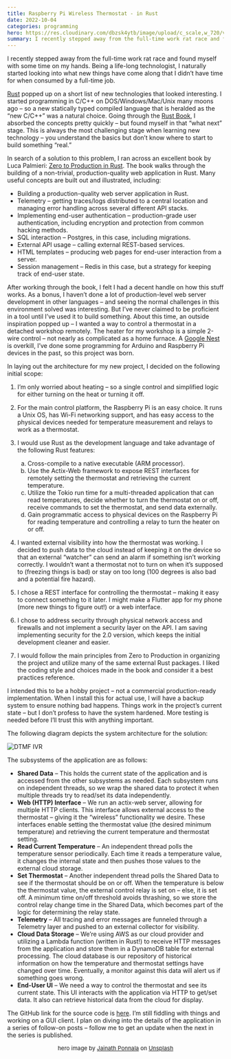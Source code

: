 ```yaml
---
title: Raspberry Pi Wireless Thermostat - in Rust
date: 2022-10-04
categories: programming
hero: https://res.cloudinary.com/dbzsk4ytb/image/upload/c_scale,w_720/v1664831482/blog-images/jainath-ponnala-BIHgNEaM394-unsplash_yiroi9.jpg
summary: I recently stepped away from the full-time work rat race and found myself with some time on my hands. Being a life-long technologist, I naturally started looking into what new things have come along that I didn’t have time for when consumed 
---
```


I recently stepped away from the full-time work rat race and found myself with some time on my hands. Being a life-long technologist, I naturally started looking into what new things have come along that I didn’t have time for when consumed by a full-time job.

[Rust](https://www.rust-lang.org/) popped up on a short list of new technologies that looked interesting. I started programming in C/C++ on DOS/Windows/Mac/Unix many moons ago – so a new statically typed compiled language that is heralded as the “new C/C++” was a natural choice. Going through the [Rust Book](https://doc.rust-lang.org/book/), I absorbed the concepts pretty quickly – but found myself in that “what next” stage. This is always the most challenging stage when learning new technology – you understand the basics but don’t know where to start to build something “real.”

In search of a solution to this problem, I ran across an excellent book by Luca Palmieri: [Zero to Production in Rust](https://www.zero2prod.com/). The book walks through the building of a non-trivial, production-quality web application in Rust. Many useful concepts are built out and illustrated, including:

- Building a production-quality web server application in Rust.
- Telemetry – getting traces/logs distributed to a central location and managing error handling across several different API stacks.
- Implementing end-user authentication – production-grade user authentication, including encryption and protection from common hacking methods.
- SQL interaction – Postgres, in this case, including migrations.
- External API usage – calling external REST-based services.
- HTML templates – producing web pages for end-user interaction from a server.
- Session management – Redis in this case, but a strategy for keeping track of end-user state.

After working through the book, I felt I had a decent handle on how this stuff works. As a bonus, I haven’t done a lot of production-level web server development in other languages – and seeing the normal challenges in this environment solved was interesting. But I’ve never claimed to be proficient in a tool until I’ve used it to build something. About this time, an outside inspiration popped up – I wanted a way to control a thermostat in a detached workshop remotely. The heater for my workshop is a simple 2-wire control – not nearly as complicated as a home furnace. A [Google Nest](https://store.google.com/us/product/nest_learning_thermostat_3rd_gen?pli=1&hl=en-US) is overkill, I’ve done some programming for Arduino and Raspberry Pi devices in the past, so this project was born.

In laying out the architecture for my new project, I decided on the following initial scope:

1. I’m only worried about heating – so a single control and simplified logic for either turning on the heat or turning it off.
2. For the main control platform, the Raspberry Pi is an easy choice. It runs a Unix OS, has Wi-Fi networking support, and has easy access to the physical devices needed for temperature measurement and relays to work as a thermostat.
3. I would use Rust as the development language and take advantage of the following Rust features:
    <ol type="a">
    <li>Cross-compile to a native executable (ARM processor).</li>
    <li>Use the Actix-Web framework to expose REST interfaces for remotely setting the thermostat and retrieving the current temperature.</li>
    <li>Utilize the Tokio run time for a multi-threaded application that can read temperatures, decide whether to turn the thermostat on or off, receive commands to set the thermostat, and send data externally.</li>
    <li>Gain programmatic access to physical devices on the Raspberry Pi for reading temperature and controlling a relay to turn the heater on or off.</li></ol>

4. I wanted external visibility into how the thermostat was working. I decided to push data to the cloud instead of keeping it on the device so that an external “watcher” can send an alarm if something isn’t working correctly. I wouldn’t want a thermostat not to turn on when it’s supposed to (freezing things is bad) or stay on too long (100 degrees is also bad and a potential fire hazard).
5. I chose a REST interface for controlling the thermostat – making it easy to connect something to it later. I might make a Flutter app for my phone (more new things to figure out!) or a web interface.
6. I chose to address security through physical network access and firewalls and not implement a security layer on the API. I am saving implementing security for the 2.0 version, which keeps the initial development cleaner and easier.
7. I would follow the main principles from Zero to Production in organizing the project and utilize many of the same external Rust packages. I liked the coding style and choices made in the book and consider it a best practices reference.

I intended this to be a hobby project – not a commercial production-ready implementation. When I install this for actual use, I will have a backup system to ensure nothing bad happens. Things work in the project’s current state – but I don’t profess to have the system hardened. More testing is needed before I’ll trust this with anything important.

The following diagram depicts the system architecture for the solution:

<img src="https://res.cloudinary.com/dbzsk4ytb/image/upload/c_scale,w_800/v1664843918/blog-images/sys-arch.drawio_rrv2ju.png" alt="DTMF IVR" />

The subsystems of the application are as follows:

- **Shared Data** – This holds the current state of the application and is accessed from the other subsystems as needed. Each subsystem runs on independent threads, so we wrap the shared data to protect it when multiple threads try to read/set its data independently.
- **Web (HTTP) Interface** – We run an actix-web server, allowing for multiple HTTP clients. This interface allows external access to the thermostat – giving it the “wireless” functionality we desire. These interfaces enable setting the thermostat value (the desired minimum temperature) and retrieving the current temperature and thermostat setting.
- **Read Current Temperature** – An independent thread polls the temperature sensor periodically. Each time it reads a temperature value, it changes the internal state and then pushes those values to the external cloud storage.
- **Set Thermostat** – Another independent thread polls the Shared Data to see if the thermostat should be on or off. When the temperature is below the thermostat value, the external control relay is set on – else, it is set off. A minimum time on/off threshold avoids thrashing, so we store the control relay change time in the Shared Data, which becomes part of the logic for determining the relay state.
- **Telemetry** – All tracing and error messages are funneled through a Telemetry layer and pushed to an external collector for visibility.
- **Cloud Data Storage** – We’re using AWS as our cloud provider and utilizing a Lambda function (written in Rust!) to receive HTTP messages from the application and store them in a DynamoDB table for external processing. The cloud database is our repository of historical information on how the temperature and thermostat settings have changed over time. Eventually, a monitor against this data will alert us if something goes wrong.
- **End-User UI** – We need a way to control the thermostat and see its current state. This UI interacts with the application via HTTP to get/set data. It also can retrieve historical data from the cloud for display.

The GitHub link for the source code is [here](https://github.com/mikehentges/thermostat-pi). I’m still fiddling with things and working on a GUI client. I plan on diving into the details of the application in a series of follow-on posts – follow me to get an update when the next in the series is published.

<p align="center" style="font-size:small">hero image by <a href="https://unsplash.com/@jainath?utm_source=unsplash&utm_medium=referral&utm_content=creditCopyText">Jainath Ponnala</a> on <a href="https://unsplash.com/s/photos/raspberry-pi?utm_source=unsplash&utm_medium=referral&utm_content=creditCopyText">Unsplash</a>
</p>

